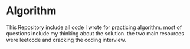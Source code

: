 # Algorithm
This Repository include all code I wrote for practicing algorithm. 
most of questions include my thinking about the solution. 
the two main resources were leetcode and cracking the coding interview. 

